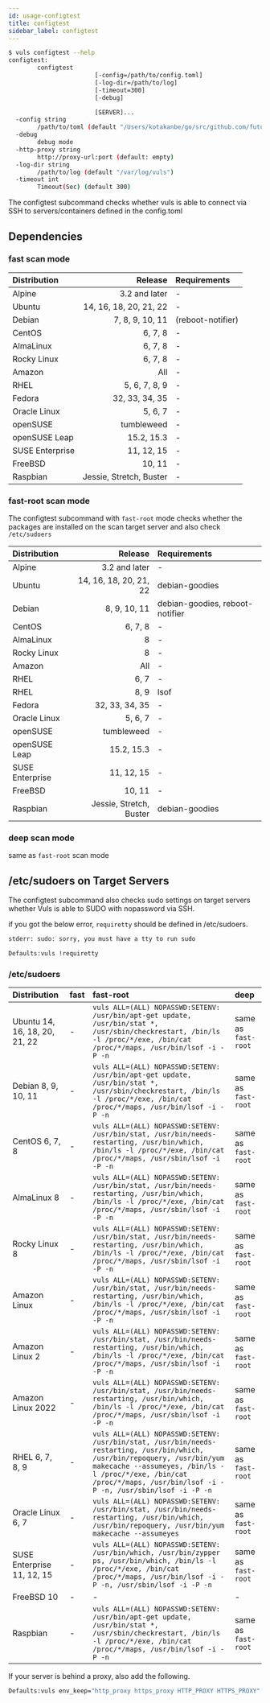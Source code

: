 ```yaml
---
id: usage-configtest
title: configtest
sidebar_label: configtest
---
```


```bash
$ vuls configtest --help
configtest:
        configtest
                        [-config=/path/to/config.toml]
                        [-log-dir=/path/to/log]
                        [-timeout=300]
                        [-debug]

                        [SERVER]...
  -config string
        /path/to/toml (default "/Users/kotakanbe/go/src/github.com/future-architect/vuls/config.toml")
  -debug
        debug mode
  -http-proxy string
        http://proxy-url:port (default: empty)
  -log-dir string
        /path/to/log (default "/var/log/vuls")
  -timeout int
        Timeout(Sec) (default 300)

```

The configtest subcommand checks whether vuls is able to connect via SSH to servers/containers defined in the config.toml

## Dependencies

### fast scan mode

| Distribution    |                    Release | Requirements |
|:----------------|---------------------------:|:-------------|
| Alpine          |              3.2 and later | - |
| Ubuntu          |     14, 16, 18, 20, 21, 22 | - |
| Debian          |            7, 8, 9, 10, 11 | (reboot-notifier) |
| CentOS          |                    6, 7, 8 | - |
| AlmaLinux       |                    6, 7, 8 | - |
| Rocky Linux     |                    6, 7, 8 | - |
| Amazon          |                        All | - |
| RHEL            |              5, 6, 7, 8, 9 | - |
| Fedora          |             32, 33, 34, 35 | - |
| Oracle Linux    |                    5, 6, 7 | - |
| openSUSE        |                 tumbleweed | - |
| openSUSE Leap   |                 15.2, 15.3 | - |
| SUSE Enterprise |                 11, 12, 15 | - |
| FreeBSD         |                     10, 11 | - |
| Raspbian        |    Jessie, Stretch, Buster | - |

### fast-root scan mode

The configtest subcommand with `fast-root` mode checks whether the packages are installed on the scan target server and also check `/etc/sudoers`

| Distribution    |                    Release | Requirements |
|:----------------|---------------------------:|:-------------|
| Alpine          |              3.2 and later | - |
| Ubuntu          |     14, 16, 18, 20, 21, 22 | debian-goodies |
| Debian          |               8, 9, 10, 11 | debian-goodies, reboot-notifier |
| CentOS          |                    6, 7, 8 | - |
| AlmaLinux       |                          8 | - |
| Rocky Linux     |                          8 | - |
| Amazon          |                        All | - |
| RHEL            |                       6, 7 | - |
| RHEL            |                       8, 9 | lsof |
| Fedora          |             32, 33, 34, 35 | - |
| Oracle Linux    |                    5, 6, 7 | - |
| openSUSE        |                 tumbleweed | - |
| openSUSE Leap   |                 15.2, 15.3 | - |
| SUSE Enterprise |                 11, 12, 15 | - |
| FreeBSD         |                     10, 11 | - |
| Raspbian        |    Jessie, Stretch, Buster | debian-goodies |

### deep scan mode

same as `fast-root` scan mode

## /etc/sudoers on Target Servers

The configtest subcommand also checks sudo settings on target servers whether Vuls is able to SUDO with nopassword via SSH.

if you got the below error, `requiretty` should be defined in /etc/sudoers.

```bash
stderr: sudo: sorry, you must have a tty to run sudo
```


```bash
Defaults:vuls !requiretty
```

### /etc/sudoers

| Distribution | fast | fast-root           | deep         |
|:------------------|:-------------|:-------------|:-------------|
| Ubuntu 14, 16, 18, 20, 21, 22| - | `vuls ALL=(ALL) NOPASSWD:SETENV: /usr/bin/apt-get update, /usr/bin/stat *, /usr/sbin/checkrestart, /bin/ls -l /proc/*/exe, /bin/cat /proc/*/maps, /usr/bin/lsof -i -P -n` | same as `fast-root` |
| Debian 8, 9, 10, 11| - | `vuls ALL=(ALL) NOPASSWD:SETENV: /usr/bin/apt-get update, /usr/bin/stat *, /usr/sbin/checkrestart, /bin/ls -l /proc/*/exe, /bin/cat /proc/*/maps, /usr/bin/lsof -i -P -n`  | same as `fast-root`|
| CentOS 6, 7, 8  | - | `vuls ALL=(ALL) NOPASSWD:SETENV: /usr/bin/stat, /usr/bin/needs-restarting, /usr/bin/which, /bin/ls -l /proc/*/exe, /bin/cat /proc/*/maps, /usr/sbin/lsof -i -P -n`  |same as `fast-root` |
| AlmaLinux 8    | - | `vuls ALL=(ALL) NOPASSWD:SETENV: /usr/bin/stat, /usr/bin/needs-restarting, /usr/bin/which, /bin/ls -l /proc/*/exe, /bin/cat /proc/*/maps, /usr/sbin/lsof -i -P -n`  |same as `fast-root` |
| Rocky Linux 8  | - | `vuls ALL=(ALL) NOPASSWD:SETENV: /usr/bin/stat, /usr/bin/needs-restarting, /usr/bin/which, /bin/ls -l /proc/*/exe, /bin/cat /proc/*/maps, /usr/sbin/lsof -i -P -n`  |same as `fast-root` |
| Amazon Linux | - | `vuls ALL=(ALL) NOPASSWD:SETENV: /usr/bin/stat, /usr/bin/needs-restarting, /usr/bin/which, /bin/ls -l /proc/*/exe, /bin/cat /proc/*/maps, /usr/sbin/lsof -i -P -n`     |same as `fast-root` |
| Amazon Linux 2| - | `vuls ALL=(ALL) NOPASSWD:SETENV: /usr/bin/stat, /usr/bin/needs-restarting, /usr/bin/which, /bin/ls -l /proc/*/exe, /bin/cat /proc/*/maps, /usr/sbin/lsof -i -P -n`     |same as `fast-root` |
| Amazon Linux 2022| - | `vuls ALL=(ALL) NOPASSWD:SETENV: /usr/bin/stat, /usr/bin/needs-restarting, /usr/bin/which, /bin/ls -l /proc/*/exe, /bin/cat /proc/*/maps, /usr/sbin/lsof -i -P -n`     |same as `fast-root` |
| RHEL 6, 7, 8, 9 | - |  `vuls ALL=(ALL) NOPASSWD:SETENV: /usr/bin/stat, /usr/bin/needs-restarting, /usr/bin/which, /usr/bin/repoquery, /usr/bin/yum makecache --assumeyes, /bin/ls -l /proc/*/exe, /bin/cat /proc/*/maps, /usr/bin/lsof -i -P -n, /usr/sbin/lsof -i -P -n`     |same as `fast-root` |
| Oracle Linux 6, 7 | - | `vuls ALL=(ALL) NOPASSWD:SETENV: /usr/bin/stat, /usr/bin/needs-restarting, /usr/bin/which, /usr/bin/repoquery, /usr/bin/yum makecache --assumeyes` |same as `fast-root` |
| SUSE Enterprise 11, 12, 15 | - | `vuls ALL=(ALL) NOPASSWD:SETENV: /usr/bin/which, /usr/bin/zypper ps, /usr/bin/which, /bin/ls -l /proc/*/exe, /bin/cat /proc/*/maps, /usr/bin/lsof -i -P -n, /usr/sbin/lsof -i -P -n` | same as `fast-root` |
| FreeBSD 10 | -  | -            | - |
| Raspbian | - | `vuls ALL=(ALL) NOPASSWD:SETENV: /usr/bin/apt-get update, /usr/bin/stat *, /usr/sbin/checkrestart, /bin/ls -l /proc/*/exe, /bin/cat /proc/*/maps, /usr/bin/lsof -i -P -n`   | same as `fast-root`|

If your server is behind a proxy, also add the following.

```bash
Defaults:vuls env_keep="http_proxy https_proxy HTTP_PROXY HTTPS_PROXY"
```
